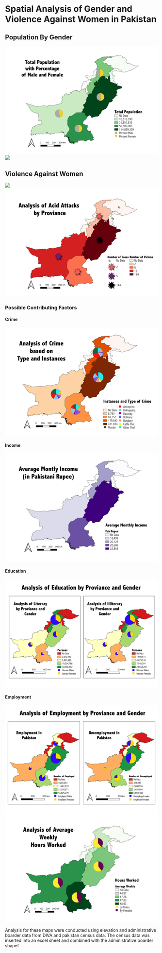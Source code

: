 # Spatial Analysis of Gender and Violence Against Women in Pakistan


## Population By Gender

<img src="/images/Total_Pop.png"/>
<img src="/images/Pop51_16.gif"/>


## Violence Against Women

<img src="/images/GVB.png"/>
<img src="/images/Acid_attacks.png"/>

### Possible Contributing Factors

#### Crime

<img src="/images/Crimes.png"/>

#### Income

<img src="/images/income.png"/>

#### Education

<img src="/images/Education_Total.png"/>

#### Employment

<img src="/images/Employ.png"/>
<img src="/images/Hours.png"/>

Analysis for these maps were conducted using elevation and administrative boarder data 
from DIVA and pakistan census data. The census data was inserted into an excel sheet and 
combined with the administrative boarder shapef
